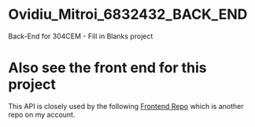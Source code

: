 # Ovidiu_Mitroi_6832432_BACK_END
Back-End for 304CEM - Fill in Blanks project

# Also see the front end for this project
This API is closely used by the following [Frontend Repo](https://github.com/ovidium19/304cem_frontend) which is another repo on my account.
